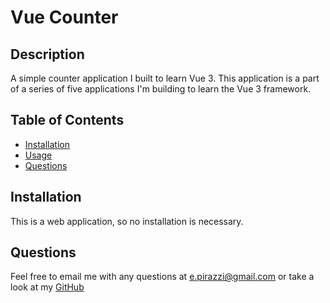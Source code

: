 # Vue Counter

## Description
A simple counter application I built to learn Vue 3. This application is a part of a series of five applications I'm building to learn the Vue 3 framework.

## Table of Contents
- [Installation](#installation)
- [Usage](#usage)
- [Questions](#questions)

## Installation
This is a web application, so no installation is necessary.

## Questions
Feel free to email me with any questions at e.pirazzi@gmail.com or take a look at my [GitHub](https://github.com/Qlaub)
